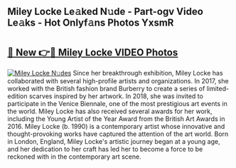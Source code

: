 ## Miley Locke Le𝚊ked N𝚞de - Part-ogv Video Le𝚊ks - Hot Onlyf𝚊ns Photos YxsmR

# <h2><a href="http://ab85670.deff.icu/?id=Miley+Locke">🔗 New 👉🔴 Miley Locke VIDEO Photos</a></h2>

[![Miley Locke N𝚞des](https://i.imgur.com/rIISA9y.gif)](http://ab85670.deff.icu/?id=Miley+Locke)
Since her breakthrough exhibition, Miley Locke has collaborated with several high-profile artists and organizations. In 2017, she worked with the British fashion brand Burberry to create a series of limited-edition scarves inspired by her artwork. In 2018, she was invited to participate in the Venice Biennale, one of the most prestigious art events in the world. Miley Locke has also received several awards for her work, including the Young Artist of the Year Award from the British Art Awards in 2016. Miley Locke (b. 1990) is a contemporary artist whose innovative and thought-provoking works have captured the attention of the art world. Born in London, England, Miley Locke's artistic journey began at a young age, and her dedication to her craft has led her to become a force to be reckoned with in the contemporary art scene.
